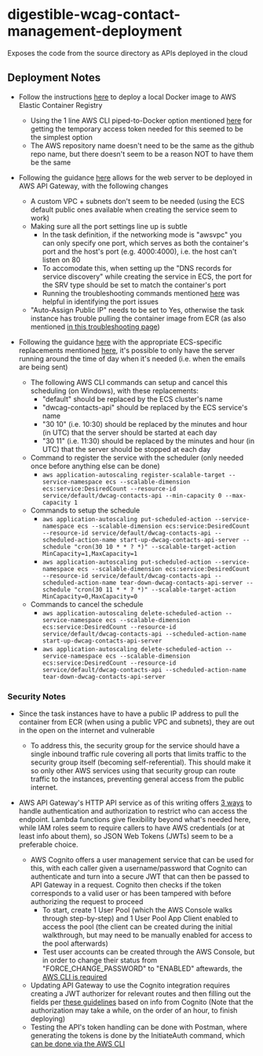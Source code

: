 # digestible-wcag-contact-management-deployment

Exposes the code from the source directory as APIs deployed in the cloud

## Deployment Notes

- Follow the instructions [here](https://docs.aws.amazon.com/AmazonECR/latest/userguide/docker-push-ecr-image.html) to deploy a local Docker image to AWS Elastic Container Registry

  - Using the 1 line AWS CLI piped-to-Docker option mentioned [here](https://docs.aws.amazon.com/AmazonECR/latest/userguide/Registries.html#registry-auth-token) for getting the temporary access token needed for this seemed to be the simplest option
  - The AWS repository name doesn't need to be the same as the github repo name, but there doesn't seem to be a reason NOT to have them be the same

- Following the guidance [here](https://aws.amazon.com/blogs/architecture/field-notes-integrating-http-apis-with-aws-cloud-map-and-amazon-ecs-services/) allows for the web server to be deployed in AWS API Gateway, with the following changes

  - A custom VPC + subnets don't seem to be needed (using the ECS default public ones available when creating the service seem to work)
  - Making sure all the port settings line up is subtle
    - In the task definition, if the networking mode is "awsvpc" you can only specify one port, which serves as both the container's port and the host's port (e.g. 4000:4000), i.e. the host can't listen on 80
    - To accomodate this, when setting up the "DNS records for service discovery" while creating the service in ECS, the port for the SRV type should be set to match the container's port
    - Running the troubleshooting commands mentioned [here](https://docs.aws.amazon.com/AmazonECS/latest/developerguide/create-service-discovery.html#create-service-discovery-verify) was helpful in identifying the port issues
  - "Auto-Assign Public IP" needs to be set to Yes, otherwise the task instance has trouble pulling the container image from ECR (as also mentioned [in this troubleshooting page](https://aws.amazon.com/premiumsupport/knowledge-center/ecs-pull-container-api-error-ecr/))

- Following the guidance [here](https://docs.aws.amazon.com/autoscaling/application/userguide/application-auto-scaling-scheduled-scaling.html) with the appropriate ECS-specific replacements mentioned [here](https://docs.aws.amazon.com/AWSCloudFormation/latest/UserGuide/aws-resource-applicationautoscaling-scalabletarget.html), it's possible to only have the server running around the time of day when it's needed (i.e. when the emails are being sent)

  - The following AWS CLI commands can setup and cancel this scheduling (on Windows), with these replacements:
    - "default" should be replaced by the ECS cluster's name
    - "dwcag-contacts-api" should be replaced by the ECS service's name
    - "30 10" (i.e. 10:30) should be replaced by the minutes and hour (in UTC) that the server should be started at each day
    - "30 11" (i.e. 11:30) should be replaced by the minutes and hour (in UTC) that the server should be stopped at each day
  - Command to register the service with the scheduler (only needed once before anything else can be done)
    - `aws application-autoscaling register-scalable-target --service-namespace ecs --scalable-dimension ecs:service:DesiredCount --resource-id service/default/dwcag-contacts-api --min-capacity 0 --max-capacity 1`
  - Commands to setup the schedule
    - `aws application-autoscaling put-scheduled-action --service-namespace ecs --scalable-dimension ecs:service:DesiredCount --resource-id service/default/dwcag-contacts-api --scheduled-action-name start-up-dwcag-contacts-api-server --schedule "cron(30 10 * * ? *)" --scalable-target-action MinCapacity=1,MaxCapacity=1`
    - `aws application-autoscaling put-scheduled-action --service-namespace ecs --scalable-dimension ecs:service:DesiredCount --resource-id service/default/dwcag-contacts-api --scheduled-action-name tear-down-dwcag-contacts-api-server --schedule "cron(30 11 * * ? *)" --scalable-target-action MinCapacity=0,MaxCapacity=0`
  - Commands to cancel the schedule
    - `aws application-autoscaling delete-scheduled-action --service-namespace ecs --scalable-dimension ecs:service:DesiredCount --resource-id service/default/dwcag-contacts-api --scheduled-action-name start-up-dwcag-contacts-api-server`
    - `aws application-autoscaling delete-scheduled-action --service-namespace ecs --scalable-dimension ecs:service:DesiredCount --resource-id service/default/dwcag-contacts-api --scheduled-action-name tear-down-dwcag-contacts-api-server`

### Security Notes

- Since the task instances have to have a public IP address to pull the container from ECR (when using a public VPC and subnets), they are out in the open on the internet and vulnerable

  - To address this, the security group for the service should have a single inbound traffic rule covering all ports that limits traffic to the security group itself (becoming self-referential). This should make it so only other AWS services using that security group can route traffic to the instances, preventing general access from the public internet.

- AWS API Gateway's HTTP API service as of this writing offers [3 ways](https://docs.aws.amazon.com/apigateway/latest/developerguide/http-api-access-control.html) to handle authentication and authorization to restrict who can access the endpoint. Lambda functions give flexibility beyond what's needed here, while IAM roles seem to require callers to have AWS credentials (or at least info about them), so JSON Web Tokens (JWTs) seem to be a preferable choice.
  - AWS Cognito offers a user management service that can be used for this, with each caller given a username/password that Cognito can authenticate and turn into a secure JWT that can then be passed to API Gateway in a request. Cognito then checks if the token corresponds to a valid user or has been tampered with before authorizing the request to proceed
    - To start, create 1 User Pool (which the AWS Console walks through step-by-step) and 1 User Pool App Client enabled to access the pool (the client can be created during the initial walkthrough, but may need to be manually enabled for access to the pool afterwards)
    - Test user accounts can be created through the AWS Console, but in order to change their status from "FORCE_CHANGE_PASSWORD" to "ENABLED" aftewards, the [AWS CLI is required](https://stackoverflow.com/a/56948249/11866924)
  - Updating API Gateway to use the Cognito integration requires creating a JWT authorizer for relevant routes and then filling out the fields per [these guidelines](https://stackoverflow.com/a/59597794/11866924) based on info from Cognito (Note that the authorization may take a while, on the order of an hour, to finish deploying)
  - Testing the API's token handling can be done with Postman, where generating the tokens is done by the InitiateAuth command, which [can be done via the AWS CLI](https://sanderknape.com/2020/08/amazon-cognito-jwts-authenticate-amazon-http-api/)
